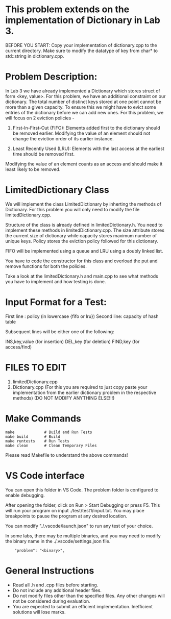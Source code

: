 # This problem extends on the implementation of Dictionary in Lab 3.

BEFORE YOU START: Copy your implementation of dictionary.cpp to the current directory. Make sure to modify the datatype of key from char* to std::string in dictionary.cpp.

# Problem Description:

In Lab 3 we have already implemented a Dictionary which stores struct of form <key, value>. For this problem, we have an additional constraint on our dictionary. The total number of distinct keys stored at one point cannot be more than a given capacity. To ensure this we might have to evict some entries of the dictionary before we can add new ones. For this problem, we will focus on 2 eviction policies -

1. First-In-First-Out (FIFO): Elements added first to the dictionary should be removed earlier. Modifying the value of an element should not change the eviction order of its earlier instance.

2. Least Recently Used (LRU): Elements with the last access at the earliest time should be removed first.

Modifying the value of an element counts as an access and should make it least likely to be removed.

# LimitedDictionary Class

We will implement the class LimitedDictionary by inherting the methods of Dictionary. For this problem you will only need to modify the file limitedDictionary.cpp.

Structure of the class is already defined in limitedDictionary.h. You need to implement these methods in limitedDictionary.cpp. The size attribute stores the current size of dictionary while capacity stores maximum number of unique keys. Policy stores the eviction policy followed for this dictionary.

FIFO will be implemented using a queue and LRU using a doubly linked list.

You have to code the constructor for this class and overload the put and remove functions for both the policies.

Take a look at the limitedDictionary.h and main.cpp to see what methods you have to implement and how testing is done.

# Input Format for a Test:
First line : policy (in lowercase {fifo or lru})
Second line: capacity of hash table

Subsequent lines will be either one of the following:

INS,key,value (for insertion)
DEL,key (for deletion)
FIND,key (for access/find)


# FILES TO EDIT
1. limitedDictionary.cpp
2. Dictionary.cpp (For this you are required to just copy paste your implementation from the earlier dictionary problem in the respective methods) (DO NOT MODIFY ANYTHING ELSE!!!)

# Make Commands

```
make             # Build and Run Tests
make build       # Build
make runtests    # Run Tests
make clean       # Clean Temporary Files
```
Please read Makefile to understand the above commands!

# VS Code interface

You can open this folder in VS Code. The problem folder is configured 
to enable debugging.

After opening the folder, click on Run > Start Debugging or press F5.
This will run your program on input ./test/test1/input.txt.
You may place breakpoints to pause the program at any desired location.

You can modify "./.vscode/launch.json" to run any test of your choice.

In some labs, there may be multiple binaries, and you may need to modify 
the binary name in the ./.vscode/settings.json file.

```
    "problem": "<binary>",
```

# General Instructions

- Read all .h and .cpp files before starting.
- Do not include any additional header files.
- Do not modify files other than the specified files. Any other changes 
  will not be considered during evaluation.
- You are expected to submit an efficient implementation. Inefficient 
  solutions will lose marks.

